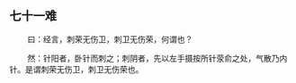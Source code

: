 ## 七十一难
<p>&emsp;&emsp;
曰：经言，刺荣无伤卫，刺卫无伤荣，何谓也？
</p>
<p>&emsp;&emsp;
然：针阳者，卧针而刺之；刺阴者，先以左手摄按所针荥俞之处，气散乃内针。是谓刺荣无伤卫，刺卫无伤荣也。
</p>


